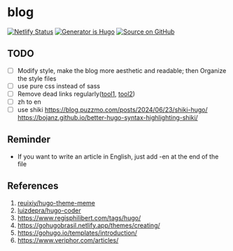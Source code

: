 # blog

[![Netlify Status](https://api.netlify.com/api/v1/badges/3a8285ec-358b-49f2-8522-019e64b96377/deploy-status)](https://app.netlify.com/sites/tianheg-blog/deploys)
[![Generator is Hugo](https://img.shields.io/badge/Generator%20is-Hugo-ff4088?&logo=hugo)](https://github.com/gohugoio/hugo)
[![Source on GitHub](https://img.shields.io/badge/Source%20on-GitHub-181717?&logo=github)](https://github.com/tianheg/blog)

## TODO

- [ ] Modify style, make the blog more aesthetic and readable; then Organize the style files
- [ ] use pure css instead of sass
- [ ] Remove dead links regularly([tool1](https://www.deadlinkchecker.com/website-dead-link-checker.asp), [tool2](https://www.brokenlinkcheck.com/broken-links.php))
- [ ] zh to en
- [ ] use shiki https://blog.puzzmo.com/posts/2024/06/23/shiki-hugo/ https://bojanz.github.io/better-hugo-syntax-highlighting-shiki/

## Reminder

- If you want to write an article in English, just add -en at the end of the file

## References

1. [reuixiy/hugo-theme-meme](https://github.com/reuixiy/hugo-theme-meme/tree/fdf98dfa6ed37d0e954bb50e076a2790c73fdb0c)
2. [luizdepra/hugo-coder](https://github.com/luizdepra/hugo-coder/tree/6581e860bde43960e3b6362001f270cd2e9db178)
3. <https://www.regisphilibert.com/tags/hugo/>
4. <https://gohugobrasil.netlify.app/themes/creating/>
5. <https://gohugo.io/templates/introduction/>
6. <https://www.veriphor.com/articles/>
